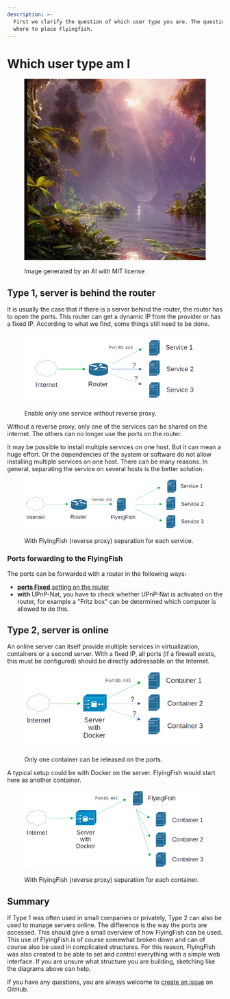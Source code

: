 ```yaml
---
description: >-
  First we clarify the question of which user type you are. The question is
  where to place Flyingfish.
---
```


# Which user type am I

<figure><img src="../../.gitbook/assets/31b7f539-3673-449f-9f33-edd9d11baba7.jpeg" alt=""><figcaption><p>Image generated by an AI with MIT license</p></figcaption></figure>

## Type 1, server is behind the router

It is usually the case that if there is a server behind the router, the router has to open the ports. This router can get a dynamic IP from the provider or has a fixed IP. According to what we find, some things still need to be done.

<figure><img src="../../.gitbook/assets/servicetype1.png" alt=""><figcaption><p>Enable only one service without reverse proxy.</p></figcaption></figure>

Without a reverse proxy, only one of the services can be shared on the internet. The others can no longer use the ports on the router.

It may be possible to install multiple services on one host. But it can mean a huge effort. Or the dependencies of the system or software do not allow installing multiple services on one host. There can be many reasons. In general, separating the service on several hosts is the better solution.

<figure><img src="../../.gitbook/assets/servicetype1_rp.png" alt=""><figcaption><p>With FlyingFish (reverse proxy) separation for each service.</p></figcaption></figure>

### **Ports** forwarding to the FlyingFish

The ports can be forwarded with a router in the following ways:

* [**ports Fixed** setting on the router](listen/port-forwarding.md)
* **with** UPnP-Nat, you have to check whether UPnP-Nat is activated on the router, for example a "Fritz box" can be determined which computer is allowed to do this.



## Type 2, server is online

An online server can itself provide multiple services in virtualization, containers or a second server. With a fixed IP, all ports (if a firewall exists, this must be configured) should be directly addressable on the Internet.

<figure><img src="../../.gitbook/assets/servicetype2.png" alt=""><figcaption><p>Only one container can be released on the ports.</p></figcaption></figure>

A typical setup could be with Docker on the server. FlyingFish would start here as another container.

<figure><img src="../../.gitbook/assets/servicetype2_rp.png" alt=""><figcaption><p>With FlyingFish (reverse proxy) separation for each container.</p></figcaption></figure>

## Summary

If Type 1 was often used in small companies or privately, Type 2 can also be used to manage servers online. The difference is the way the ports are accessed. This should give a small overview of how FlyingFish can be used. This use of FlyingFish is of course somewhat broken down and can of course also be used in complicated structures. For this reason, FlyingFish was also created to be able to set and control everything with a simple web interface. If you are unsure what structure you are building, sketching like the diagrams above can help.

If you have any questions, you are always welcome to  [create an issue](https://github.com/stefanwerfling/flyingfish/issues) on GitHub.
